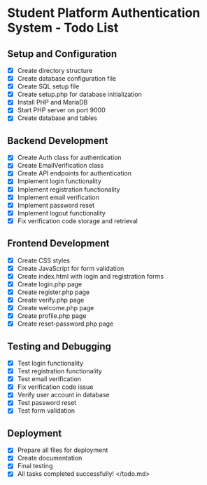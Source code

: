 # Student Platform Authentication System - Todo List

## Setup and Configuration
- [x] Create directory structure
- [x] Create database configuration file
- [x] Create SQL setup file
- [x] Create setup.php for database initialization
- [x] Install PHP and MariaDB
- [x] Start PHP server on port 9000
- [x] Create database and tables

## Backend Development
- [x] Create Auth class for authentication
- [x] Create EmailVerification class
- [x] Create API endpoints for authentication
- [x] Implement login functionality
- [x] Implement registration functionality
- [x] Implement email verification
- [x] Implement password reset
- [x] Implement logout functionality
- [x] Fix verification code storage and retrieval

## Frontend Development
- [x] Create CSS styles
- [x] Create JavaScript for form validation
- [x] Create index.html with login and registration forms
- [x] Create login.php page
- [x] Create register.php page
- [x] Create verify.php page
- [x] Create welcome.php page
- [x] Create profile.php page
- [x] Create reset-password.php page

## Testing and Debugging
- [x] Test login functionality
- [x] Test registration functionality
- [x] Test email verification
- [x] Fix verification code issue
- [x] Verify user account in database
- [x] Test password reset
- [x] Test form validation

## Deployment
- [x] Prepare all files for deployment
- [x] Create documentation
- [x] Final testing
- [x] All tasks completed successfully!
</todo.md>